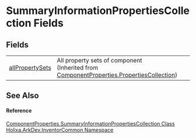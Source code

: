 # SummaryInformationPropertiesCollection Fields




## Fields
<table>
<tr>
<td><a href="F_Holixa_ArkDev_InventorCommon_ComponentProperties_PropertiesCollection_allPropertySets">allPropertySets</a></td>
<td>All property sets of component<br />(Inherited from <a href="T_Holixa_ArkDev_InventorCommon_ComponentProperties_PropertiesCollection">ComponentProperties.PropertiesCollection</a>)</td></tr>
</table>

## See Also


#### Reference
<a href="T_Holixa_ArkDev_InventorCommon_ComponentProperties_SummaryInformationPropertiesCollection">ComponentProperties.SummaryInformationPropertiesCollection Class</a>  
<a href="N_Holixa_ArkDev_InventorCommon">Holixa.ArkDev.InventorCommon Namespace</a>  
